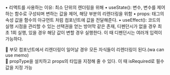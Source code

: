 • 리액트를 사용하는 이유: 최소 단위의 렌더링을 위해
• useState(): 변수, 변수를 제어하는 함수로 구성되며 변하는 값을 제어, 해당 부분의 리렌더링을 위함
• props: 태그의 속성 값을 함수의 아규먼트 처럼 컴포넌트에 값을 전달해준다.
• useEffect(): 코드의 실행 시점을 관리할 수 있는 선택권을 얻는 방어막 같은 존재, 디펜던시가 없을 경우 최초 1회 실행, 있을 경우 해당 값이 변할 경우 실행한다. 이 때 디펜던시는 여러개 입력이 가능하다.

🏴 부모 컴포넌트에서 리렌더링이 일어날 경우 모든 자식들이 리렌더링이 된다.(wa can use memo)<br>
🏴 propType을 설치하고 props의 타입을 지정해 줄 수 있다. 이 때 isRequired로 필수값을 지정 가능
